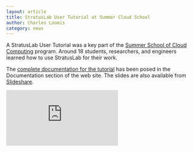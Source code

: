 ```yaml
---
layout: article
title: StratusLab User Tutorial at Summer Cloud School
author: Charles Loomis
category: news
---
```


A StratusLab User Tutorial was a key part of the [Summer School of
Cloud Computing][school] program.  Around 18 students, researchers,
and engineers learned how to use StratusLab for their work.

The [complete documentation for the tutorial][tutorial] has been posed
in the Documentation section of the web site.  The slides are also
available from [Slideshare][slideshare].

<div class="video-container">
  <iframe class="video"
          src="http://www.slideshare.net/slideshow/embed_code/25745450"
          frameborder="0"
          allowfullscreen=""
          webkitallowfullscreen=""
          mozallowfullscreen=""><!-- DO NOT REMOVE--></iframe>
</div>


[school]: https://fosdem.org/2013/
[tutorial]: http://stratuslab.eu/release/13.05.0/users-tutorial/users-tutorial.html
[slideshare]: http://www.slideshare.net/stratuslab/20130827-v2stratuslab
